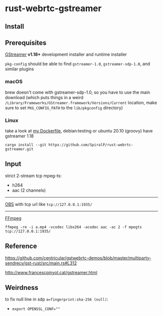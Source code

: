 # rust-webrtc-gstreamer

## Install

## Prerequisites

[GStreamer](https://gstreamer.freedesktop.org/download/) **v1.18+** development installer and runtime installer

`pkg-config` should be able to find `gstreamer-1.0`, `gstreamer-sdp-1.0`, and similar plugins

### macOS

brew doesn't come with gstreamer-sdp-1.0, so you have to use the main download (which puts things in a weird `/Library/Frameworks/GStreamer.framework/Versions/Current` location, make sure to set `PKG_CONFIG_PATH` to the `lib/pkgconfig` directory)

### Linux

take a look at [my Dockerfile](.devcontainer\Dockerfile), debian:testing or ubuntu 20.10 (groovy) have gstreamer 1.18

```
cargo install --git https://github.com/SpiralP/rust-webrtc-gstreamer.git
```

## Input

strict 2-stream tcp mpeg-ts:

- h264
- aac (2 channels)

---

[OBS](https://obsproject.com/) with tcp url like `tcp://127.0.0.1:1935/`

---

[FFmpeg](https://ffmpeg.org/)

```
ffmpeg -re -i a.mp4 -vcodec libx264 -acodec aac -ac 2 -f mpegts tcp://127.0.0.1:1935/
```

## Reference

https://github.com/centricular/gstwebrtc-demos/blob/master/multiparty-sendrecv/gst-rust/src/main.rs#L312

http://www.francescpinyol.cat/gstreamer.html

## Weirdness

to fix null line in sdp `a=fingerprint:sha-256 (null)`:

- `export OPENSSL_CONF=""`
